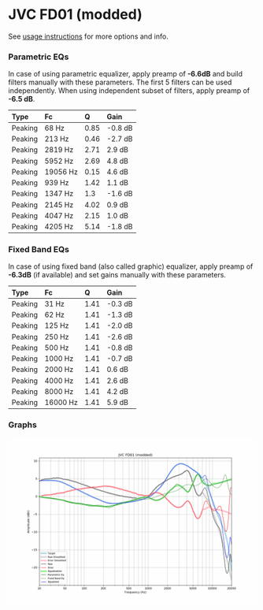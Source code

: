# JVC FD01 (modded)
See [usage instructions](https://github.com/jaakkopasanen/AutoEq#usage) for more options and info.

### Parametric EQs
In case of using parametric equalizer, apply preamp of **-6.6dB** and build filters manually
with these parameters. The first 5 filters can be used independently.
When using independent subset of filters, apply preamp of **-6.5 dB**.

| Type    | Fc       |    Q | Gain    |
|:--------|:---------|:-----|:--------|
| Peaking | 68 Hz    | 0.85 | -0.8 dB |
| Peaking | 213 Hz   | 0.46 | -2.7 dB |
| Peaking | 2819 Hz  | 2.71 | 2.9 dB  |
| Peaking | 5952 Hz  | 2.69 | 4.8 dB  |
| Peaking | 19056 Hz | 0.15 | 4.6 dB  |
| Peaking | 939 Hz   | 1.42 | 1.1 dB  |
| Peaking | 1347 Hz  | 1.3  | -1.6 dB |
| Peaking | 2145 Hz  | 4.02 | 0.9 dB  |
| Peaking | 4047 Hz  | 2.15 | 1.0 dB  |
| Peaking | 4205 Hz  | 5.14 | -1.8 dB |

### Fixed Band EQs
In case of using fixed band (also called graphic) equalizer, apply preamp of **-6.3dB**
(if available) and set gains manually with these parameters.

| Type    | Fc       |    Q | Gain    |
|:--------|:---------|:-----|:--------|
| Peaking | 31 Hz    | 1.41 | -0.3 dB |
| Peaking | 62 Hz    | 1.41 | -1.3 dB |
| Peaking | 125 Hz   | 1.41 | -2.0 dB |
| Peaking | 250 Hz   | 1.41 | -2.6 dB |
| Peaking | 500 Hz   | 1.41 | -0.8 dB |
| Peaking | 1000 Hz  | 1.41 | -0.7 dB |
| Peaking | 2000 Hz  | 1.41 | 0.6 dB  |
| Peaking | 4000 Hz  | 1.41 | 2.6 dB  |
| Peaking | 8000 Hz  | 1.41 | 4.2 dB  |
| Peaking | 16000 Hz | 1.41 | 5.9 dB  |

### Graphs
![](./JVC%20FD01%20(modded).png)